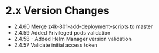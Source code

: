 2.x Version Changes
===================
* 2.4.60 Merge z4k-801-add-deployment-scripts to master
* 2.4.59 Added Privileged pods validation
* 2.4.58 - Added Helm Manager version validation
* 2.4.57 Validate initial access token
